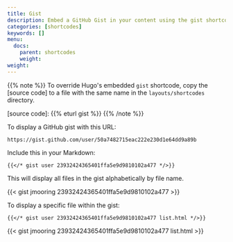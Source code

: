 ```yaml
---
title: Gist
description: Embed a GitHub Gist in your content using the gist shortcode.
categories: [shortcodes]
keywords: []
menu:
  docs:
    parent: shortcodes
    weight:
weight:
---
```


{{% note %}}
To override Hugo's embedded `gist` shortcode, copy the [source code] to a file with the same name in the `layouts/shortcodes` directory.

[source code]: {{% eturl gist %}}
{{% /note %}}

To display a GitHub gist with this URL:

```text
https://gist.github.com/user/50a7482715eac222e230d1e64dd9a89b
```

Include this in your Markdown:

```text
{{</* gist user 23932424365401ffa5e9d9810102a477 */>}}
```

This will display all files in the gist alphabetically by file name.

{{< gist jmooring 23932424365401ffa5e9d9810102a477 >}}

To display a specific file within the gist:

```text
{{</* gist user 23932424365401ffa5e9d9810102a477 list.html */>}}
```

{{< gist jmooring 23932424365401ffa5e9d9810102a477 list.html >}}
